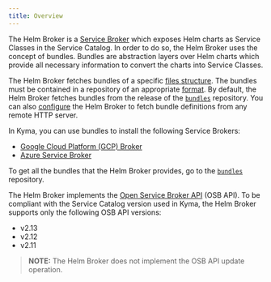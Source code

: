 ```yaml
---
title: Overview
---
```


The Helm Broker is a [Service Broker](/components/service-catalog/#service-brokers-overview) which exposes Helm charts as Service Classes in the Service Catalog. In order to do so, the Helm Broker uses the concept of bundles. Bundles are abstraction layers over Helm charts which provide all necessary information to convert the charts into Service Classes.

The Helm Broker fetches bundles of a specific [files structure](#details-create-a-bundle).
The bundles must be contained in a repository of an appropriate [format](#details-create-a-bundles-repository). By default, the Helm Broker fetches bundles from the release of the [`bundles`](https://github.com/kyma-project/bundles/releases) repository. You can also [configure](#configuration-configuration) the Helm Broker to fetch bundle definitions from any remote HTTP server.

In Kyma, you can use bundles to install the following Service Brokers:

* [Google Cloud Platform (GCP) Broker](/components/service-catalog/#service-brokers-gcp-broker)
* [Azure Service Broker](/components/service-catalog/#service-brokers-azure-service-broker)

To get all the bundles that the Helm Broker provides, go to the [`bundles`](https://github.com/kyma-project/bundles) repository.

The Helm Broker implements the [Open Service Broker API](https://github.com/openservicebrokerapi/servicebroker/blob/v2.14/profile.md#service-metadata) (OSB API).
To be compliant with the Service Catalog version used in Kyma, the Helm Broker supports only the following OSB API versions:
- v2.13
- v2.12
- v2.11

> **NOTE:** The Helm Broker does not implement the OSB API update operation.
